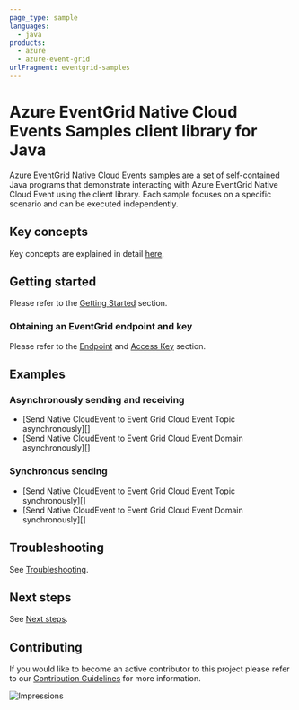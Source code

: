 ```yaml
---
page_type: sample
languages:
  - java
products:
  - azure
  - azure-event-grid 
urlFragment: eventgrid-samples
---
```


# Azure EventGrid Native Cloud Events Samples client library for Java
Azure EventGrid Native Cloud Events samples are a set of self-contained Java programs that demonstrate interacting with 
Azure EventGrid Native Cloud Event using the client library. Each sample focuses on a specific scenario and can be 
executed independently.

## Key concepts
Key concepts are explained in detail [here][sdk_readme_key_concepts].

## Getting started
Please refer to the [Getting Started][sdk_readme_getting_started] section.

### Obtaining an EventGrid endpoint and key
Please refer to the [Endpoint][sdk_readme_endpoint] and [Access Key][sdk_readme_access_key] section.

## Examples

### Asynchronously sending and receiving
- [Send Native CloudEvent to Event Grid Cloud Event Topic asynchronously][]
- [Send Native CloudEvent to Event Grid Cloud Event Domain asynchronously][]

### Synchronous sending
- [Send Native CloudEvent to Event Grid Cloud Event Topic synchronously][]
- [Send Native CloudEvent to Event Grid Cloud Event Domain synchronously][]
## Troubleshooting
See [Troubleshooting][sdk_readme_troubleshooting].

## Next steps
See [Next steps][sdk_readme_next_steps].

## Contributing

If you would like to become an active contributor to this project please refer to our [Contribution
Guidelines](https://github.com/Azure/azure-sdk-for-java/blob/main/CONTRIBUTING.md) for more information.

<!-- LINKS -->
[sdk_readme_key_concepts]: https://github.com/Azure/azure-sdk-for-java/tree/main/sdk/eventgrid/azure-messaging-eventgrid#key-concepts
[sdk_readme_getting_started]: https://github.com/Azure/azure-sdk-for-java/tree/main/sdk/eventgrid/azure-messaging-eventgrid#getting-started
[sdk_readme_endpoint]: https://github.com/Azure/azure-sdk-for-java/tree/main/sdk/eventgrid/azure-messaging-eventgrid#endpoint
[sdk_readme_access_key]: https://github.com/Azure/azure-sdk-for-java/tree/main/sdk/eventgrid/azure-messaging-eventgrid#access-key
[sdk_readme_troubleshooting]: https://github.com/Azure/azure-sdk-for-java/tree/main/sdk/eventgrid/azure-messaging-eventgrid#troubleshooting
[sdk_readme_next_steps]: https://github.com/Azure/azure-sdk-for-java/tree/main/sdk/eventgrid/azure-messaging-eventgrid#next-steps

![Impressions](https://azure-sdk-impressions.azurewebsites.net/api/impressions/azure-sdk-for-java%2Fsdk%2Feventgrid%2Fazure-messaging-eventgrid-cloudnative-cloudevents%2Fsamples%2FREADME.png)